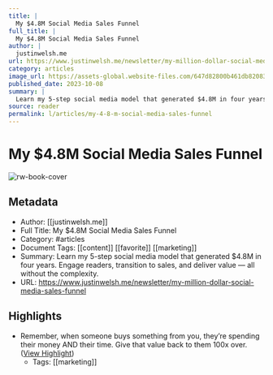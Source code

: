 ```yaml
---
title: |
  My $4.8M Social Media Sales Funnel
full_title: |
  My $4.8M Social Media Sales Funnel
author: |
  justinwelsh.me
url: https://www.justinwelsh.me/newsletter/my-million-dollar-social-media-sales-funnel
category: articles
image_url: https://assets-global.website-files.com/647d82800b461db820830896/652a80e7702409cc5cd86b33_Newsletter%20%2B%20Blog%20Cover%20(11).png
published_date: 2023-10-08
summary: |
  Learn my 5-step social media model that generated $4.8M in four years. Engage readers, transition to sales, and deliver value — all without the complexity.
source: reader
permalink: l/articles/my-4-8-m-social-media-sales-funnel
---
```

# My $4.8M Social Media Sales Funnel

![rw-book-cover](https://assets-global.website-files.com/647d82800b461db820830896/652a80e7702409cc5cd86b33_Newsletter%20%2B%20Blog%20Cover%20(11).png)

## Metadata
- Author: [[justinwelsh.me]]
- Full Title: My $4.8M Social Media Sales Funnel
- Category: #articles
- Document Tags: [[content]] [[favorite]] [[marketing]] 
- Summary: Learn my 5-step social media model that generated $4.8M in four years. Engage readers, transition to sales, and deliver value — all without the complexity.
- URL: https://www.justinwelsh.me/newsletter/my-million-dollar-social-media-sales-funnel

## Highlights
- Remember, when someone buys something from you, they’re spending their money AND their time. Give that value back to them 100x over. ([View Highlight](https://read.readwise.io/read/01hcvy6vpxjq9t9fc2xjwfhj30))
    - Tags: [[marketing]] 


